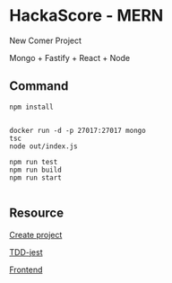 # HackaScore - MERN
New Comer Project

Mongo + Fastify + React + Node

## Command
```
npm install


docker run -d -p 27017:27017 mongo
tsc
node out/index.js

npm run test
npm run build
npm run start


```

## Resource
[Create project](https://yubintw.github.io/MERN-basic-practice/)

[TDD-jest](https://mdes4214.github.io/TDD-jest-slides/export/)

[Frontend](http://primefaces.org/primereact/showcase/#/menubar)

